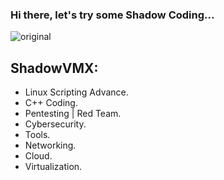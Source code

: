 ### Hi there, let's try some Shadow Coding...

![original](https://user-images.githubusercontent.com/92258683/173164962-d707fd10-cea0-4ceb-a77d-c5d3e8e0e106.gif)

## ShadowVMX:

- Linux Scripting Advance.
- C++ Coding.
- Pentesting | Red Team.
- Cybersecurity.
- Tools.
- Networking.
- Cloud.
- Virtualization.

